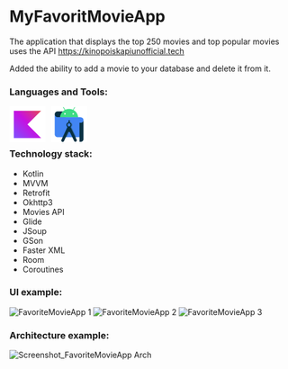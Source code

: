 # MyFavoritMovieApp

The application that displays the top 250 movies and top popular movies uses the API https://kinopoiskapiunofficial.tech

Added the ability to add a movie to your database and delete it from it.

### Languages and Tools:
<img align="left" alt="Kotlin" width="64px" hight="64px" src="https://github.com/devicons/devicon/blob/master/icons/kotlin/kotlin-original.svg" style="padding-right:10px;" />
<img align="left" alt="Android Studio" width="64px" hight="64px" src="https://github.com/devicons/devicon/blob/master/icons/androidstudio/androidstudio-original.svg" style="padding-right:10px;" />



<br />
<br />
<br />

### Technology stack:
- Kotlin
- MVVM
- Retrofit
- Okhttp3
- Movies API
- Glide
- JSoup
- GSon
- Faster XML
- Room
- Coroutines

### UI example:
<p>
  <img alt="FavoriteMovieApp 1" width="200px" hight="400px"  src="https://github.com/Foxxx48/MyFavoritMovieApp/assets/85708455/a1dd8bf8-08ba-4ebd-87ad-62b14177e8ca"/>
  <img alt="FavoriteMovieApp 2" width="200px" hight="400px"  src="https://github.com/Foxxx48/MyFavoritMovieApp/assets/85708455/cd85664c-6f8e-4591-b1eb-9c3b5fd038a8"/>
  <img alt="FavoriteMovieApp 3" width="200px" hight="400px"  src="https://github.com/Foxxx48/MyFavoritMovieApp/assets/85708455/f5c791f1-e5e4-4956-b24b-b810f339fc75"/>
 
</p>

### Architecture example:
<p>
  
<img alt="Screenshot_FavoriteMovieApp Arch" width="200px" hight="400px"  src="https://github.com/Foxxx48/MyFavoritMovieApp/assets/85708455/e66b1681-11a4-455f-9099-2bd8ec08876d"/>

</p>

